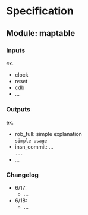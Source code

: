 # Specification

## Module: maptable
### Inputs
ex.  
- clock
- reset
- cdb
- ...
### Outputs
ex.
- rob_full: simple explanation  
    `simple usage`
- insn_commit: ...  
    `...`
- ...
### Changelog
- 6/17:
    - ...
- 6/18:
    - ...